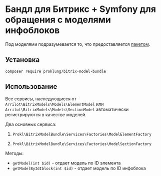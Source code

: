 # Бандл для Битрикс + Symfony для обращения с моделями инфоблоков

Под моделями подразумевается то, что предоставляется [пакетом](https://github.com/arrilot/bitrix-models).

## Установка

`composer require proklung/bitrix-model-bundle`

## Использование

Все сервисы, наследующиеся от `Arrilot\BitrixModels\Models\ElementModel` или `Arrilot\BitrixModels\Models\SectionModel`
автоматически регистрируются в качестве моделей.

Два основных сервиса:

1) `Prokl\BitrixModelBundle\Services\Factories\ModelElementFactory`

2) `Prokl\BitrixModelBundle\Services\Factories\ModelSectionFactory`

Методы:

- `getModel(int $id)` - отдает модель по ID элемента  
- `getModelByIdIblock(int $id)` - отдает модель по ID инфоблока  
